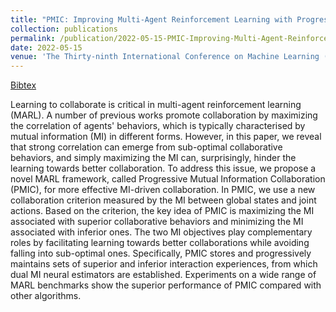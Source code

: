 ```yaml
---
title: "PMIC: Improving Multi-Agent Reinforcement Learning with Progressive Mutual Information Collaboration"
collection: publications
permalink: /publication/2022-05-15-PMIC-Improving-Multi-Agent-Reinforcement-Learning-with-Progressive-Mutual-Information-Collaboration
date: 2022-05-15
venue: 'The Thirty-ninth International Conference on Machine Learning (ICML)'
---
```

[Bibtex](http://tianpeiyang.github.io/files/ICML2022_pmic.bib)

Learning to collaborate is critical in multi-agent reinforcement learning (MARL). A number of previous works promote collaboration by maximizing the correlation of agents' behaviors, which is typically characterised by mutual information (MI) in different forms. However, in this paper, we reveal that strong correlation can emerge from sub-optimal collaborative behaviors, and simply maximizing the MI can, surprisingly, hinder the learning towards better collaboration. To address this issue, we propose a novel MARL framework, called Progressive Mutual Information Collaboration (PMIC), for more effective MI-driven collaboration. In PMIC, we use a new collaboration criterion measured by the MI between global states and joint actions. Based on the criterion, the key idea of PMIC is maximizing the MI associated with superior collaborative behaviors and minimizing the MI associated with inferior ones. The two MI objectives play complementary roles by facilitating learning towards better collaborations while avoiding falling into sub-optimal ones. Specifically, PMIC stores and progressively maintains sets of superior and inferior interaction experiences, from which dual MI neural estimators are established. Experiments on a wide range of MARL benchmarks show the superior performance of PMIC compared with other algorithms.